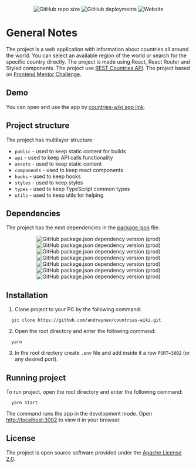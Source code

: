 <div align="center">

![GitHub repo size](https://img.shields.io/github/repo-size/andreynav/countries-wiki?style=for-the-badge)
![GitHub deployments](https://img.shields.io/github/deployments/andreynav/countries-wiki/Production%20%E2%80%93%20countries-wiki-andyn?label=vercel%20deployment&style=for-the-badge)
![Website](https://img.shields.io/website?label=countries%20wiki&style=for-the-badge&url=https%3A%2F%2Fcountries-wiki-prod.vercel.app%2F)

</div>

# General Notes

The project is a web application with information about countries all around the world. You can select an available region of the world or search for the specific country directly. The project is made using React, React Router and Styled components. 
The project use [REST Countries API](https://restcountries.com/).
The project based on [Frontend Mentor Challenge](https://www.frontendmentor.io/challenges/rest-countries-api-with-color-theme-switcher-5cacc469fec04111f7b848ca). 


## Demo

You can open and use the app by [countries-wiki app link](https://countries-wiki-prod.vercel.app/).

## Project structure

The project has multilayer structure:

- `public` - used to keep static content for builds
- `api` - used to keep API calls functionality
- `assets` - used to keep static content
- `components` - used to keep react components
- `hooks` - used to keep hooks
- `styles` - used to keep styles
- `types` - used to keep TypeScript common types
- `utils` - used to keep utils for helping

## Dependencies

The project has the next dependencies in the [package.json](package.json) file.

<div align="center">

![GitHub package.json dependency version (prod)](https://img.shields.io/github/package-json/dependency-version/andreynav/countries-wiki/react?style=for-the-badge)
![GitHub package.json dependency version (prod)](https://img.shields.io/github/package-json/dependency-version/andreynav/countries-wiki/axios?style=for-the-badge)
![GitHub package.json dependency version (prod)](https://img.shields.io/github/package-json/dependency-version/andreynav/countries-wiki/react-router-dom?style=for-the-badge)
![GitHub package.json dependency version (prod)](https://img.shields.io/github/package-json/dependency-version/andreynav/countries-wiki/react-icons?style=for-the-badge)
![GitHub package.json dependency version (prod)](https://img.shields.io/github/package-json/dependency-version/andreynav/countries-wiki/react-select?style=for-the-badge)
![GitHub package.json dependency version (prod)](https://img.shields.io/github/package-json/dependency-version/andreynav/countries-wiki/styled-components?style=for-the-badge)
![GitHub package.json dependency version (prod)](https://img.shields.io/github/package-json/dependency-version/andreynav/countries-wiki/typescript?style=for-the-badge)

</div>

## Installation

1. Clone project to your PC by the following command:

```console
  git clone https://github.com/andreynav/countries-wiki.git
```

2. Open the root directory and enter the following command:

```console
  yarn
```

3. In the root directory create `.env` file and add inside it a row `PORT=3002` (or any desired port).


## Running project

To run project, open the root directory and enter the following command:

```console
  yarn start
```

The command runs the app in the development mode.
Open [http://localhost:3002](http://localhost:3002) to view it in your browser.

## License

The project is open source software provided under the [Apache License 2.0](LICENSE.md).